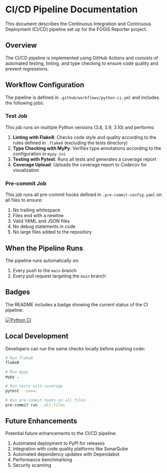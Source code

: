 # CI/CD Pipeline Documentation

This document describes the Continuous Integration and Continuous Deployment (CI/CD) pipeline set up for the FOGIS Reporter project.

## Overview

The CI/CD pipeline is implemented using GitHub Actions and consists of automated testing, linting, and type checking to ensure code quality and prevent regressions.

## Workflow Configuration

The pipeline is defined in `.github/workflows/python-ci.yml` and includes the following jobs:

### Test Job

This job runs on multiple Python versions (3.8, 3.9, 3.10) and performs:

1. **Linting with Flake8**: Checks code style and quality according to the rules defined in `.flake8` (excluding the tests directory)
2. **Type Checking with MyPy**: Verifies type annotations according to the configuration in `mypy.ini`
3. **Testing with Pytest**: Runs all tests and generates a coverage report
4. **Coverage Upload**: Uploads the coverage report to Codecov for visualization

### Pre-commit Job

This job runs all pre-commit hooks defined in `.pre-commit-config.yaml` on all files to ensure:

1. No trailing whitespace
2. Files end with a newline
3. Valid YAML and JSON files
4. No debug statements in code
5. No large files added to the repository

## When the Pipeline Runs

The pipeline runs automatically on:

1. Every push to the `main` branch
2. Every pull request targeting the `main` branch

## Badges

The README includes a badge showing the current status of the CI pipeline:

[![Python CI](https://github.com/timmybird/fogis-reporter/actions/workflows/python-ci.yml/badge.svg)](https://github.com/timmybird/fogis-reporter/actions/workflows/python-ci.yml)

## Local Development

Developers can run the same checks locally before pushing code:

```bash
# Run flake8
flake8

# Run mypy
mypy .

# Run tests with coverage
pytest --cov=.

# Run pre-commit hooks on all files
pre-commit run --all-files
```

## Future Enhancements

Potential future enhancements to the CI/CD pipeline:

1. Automated deployment to PyPI for releases
2. Integration with code quality platforms like SonarQube
3. Automated dependency updates with Dependabot
4. Performance benchmarking
5. Security scanning
